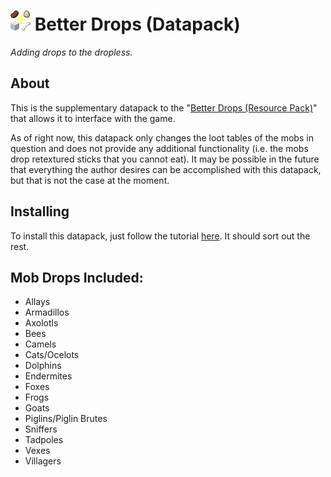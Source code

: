 ﻿# ![pack.png](https://github.com/DiabolicalGolem/Better-Drops-Datapack/blob/main/pack.png) Better Drops (Datapack)

*Adding drops to the dropless.*

## About

This is the supplementary datapack to the "[Better Drops (Resource Pack)](https://github.com/DiabolicalGolem/Better-Drops-Resource-Pack/blob/main/README.md)" that allows it to interface with the game.

As of right now, this datapack only changes the loot tables of the mobs in question and does not provide any additional functionality (i.e. the mobs drop retextured sticks that you cannot eat). It may be possible in the future that everything the author desires can be accomplished with this datapack, but that is not the case at the moment.

## Installing

To install this datapack, just follow the tutorial [here](https://minecraft.wiki/w/Tutorial:Installing_a_data_pack). It should sort out the rest.

## Mob Drops Included:

- Allays
- Armadillos
- Axolotls
- Bees
- Camels
- Cats/Ocelots
- Dolphins
- Endermites
- Foxes
- Frogs
- Goats
- Piglins/Piglin Brutes
- Sniffers
- Tadpoles
- Vexes
- Villagers
